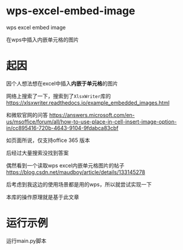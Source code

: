 # wps-excel-embed-image

wps excel embed image

在wps中插入内嵌单元格的图片

# 起因
因个人想法想在excel中插入**内嵌于单元格**的图片

网络上搜索了一下，搜索到了```XlsxWriter```库的 https://xlsxwriter.readthedocs.io/example_embedded_images.html

和微软官网的问答 https://answers.microsoft.com/en-us/msoffice/forum/all/how-to-use-place-in-cell-insert-image-option-in/cc895416-720b-4643-9104-9fdabca83cbf

如页面所说，仅支持office 365 版本

后经过大量搜索没找到答案

偶然看到一个读取wps excel内嵌单元格图片的帖子 https://blog.csdn.net/maudboy/article/details/133145278

后考虑到我这边的使用场景都是用的wps，所以就尝试实现一下

本库的操作原理就是基于此文章

# 运行示例

运行main.py脚本